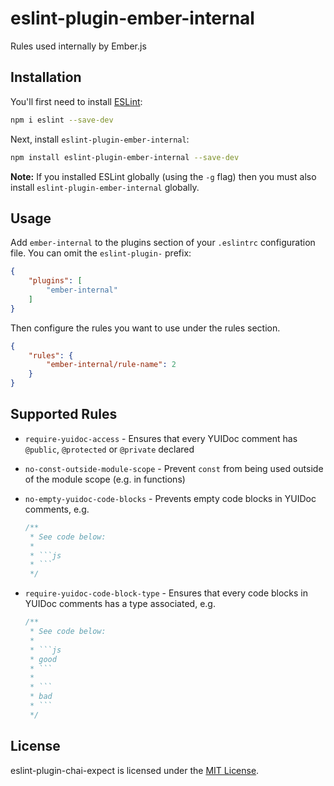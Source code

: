 # eslint-plugin-ember-internal

Rules used internally by Ember.js

## Installation

You'll first need to install [ESLint](http://eslint.org):

```sh
npm i eslint --save-dev
```

Next, install `eslint-plugin-ember-internal`:

```sh
npm install eslint-plugin-ember-internal --save-dev
```

**Note:** If you installed ESLint globally (using the `-g` flag) then you must also install `eslint-plugin-ember-internal` globally.

## Usage

Add `ember-internal` to the plugins section of your `.eslintrc` configuration file. You can omit the `eslint-plugin-` prefix:

```json
{
    "plugins": [
        "ember-internal"
    ]
}
```

Then configure the rules you want to use under the rules section.

```json
{
    "rules": {
        "ember-internal/rule-name": 2
    }
}
```

## Supported Rules

- `require-yuidoc-access` - Ensures that every YUIDoc comment has `@public`, `@protected` or `@private` declared
- `no-const-outside-module-scope` - Prevent `const` from being used outside of the module scope (e.g. in functions)
- `no-empty-yuidoc-code-blocks` - Prevents empty code blocks in YUIDoc comments, e.g.

    ```js
    /**
     * See code below:
     *
     * ```js
     * ```
     */
    ```

- `require-yuidoc-code-block-type` - Ensures that every code blocks in YUIDoc comments has a type associated, e.g.

    ```js
    /**
     * See code below:
     *
     * ```js
     * good
     * ```
     *
     * ```
     * bad
     * ```
     */
    ```

## License

eslint-plugin-chai-expect is licensed under the [MIT License](LICENSE).
